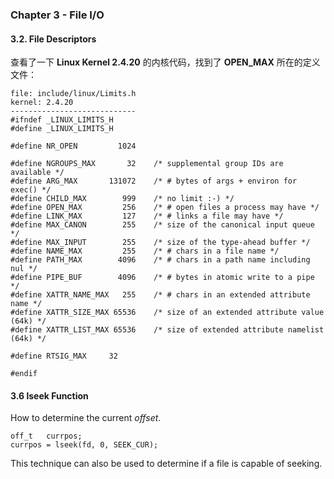 ### Chapter 3 - File I/O

#### 3.2. File Descriptors
查看了一下 **Linux Kernel 2.4.20** 的内核代码，找到了 **OPEN_MAX** 所在的定义文件：

	file: include/linux/Limits.h
	kernel: 2.4.20
	----------------------------
	#ifndef _LINUX_LIMITS_H
	#define _LINUX_LIMITS_H

	#define NR_OPEN	        1024

	#define NGROUPS_MAX       32	/* supplemental group IDs are available */
	#define ARG_MAX       131072	/* # bytes of args + environ for exec() */
	#define CHILD_MAX        999    /* no limit :-) */
	#define OPEN_MAX         256	/* # open files a process may have */
	#define LINK_MAX         127	/* # links a file may have */
	#define MAX_CANON        255	/* size of the canonical input queue */
	#define MAX_INPUT        255	/* size of the type-ahead buffer */
	#define NAME_MAX         255	/* # chars in a file name */
	#define PATH_MAX        4096	/* # chars in a path name including nul */
	#define PIPE_BUF        4096	/* # bytes in atomic write to a pipe */
	#define XATTR_NAME_MAX   255	/* # chars in an extended attribute name */
	#define XATTR_SIZE_MAX 65536	/* size of an extended attribute value (64k) */
	#define XATTR_LIST_MAX 65536	/* size of extended attribute namelist (64k) */

	#define RTSIG_MAX	  32

	#endif

#### 3.6 lseek Function
How to determine the current *offset*.

	off_t 	currpos;
	currpos = lseek(fd, 0, SEEK_CUR);

This technique can also be used to determine if a file is capable of seeking.
	
